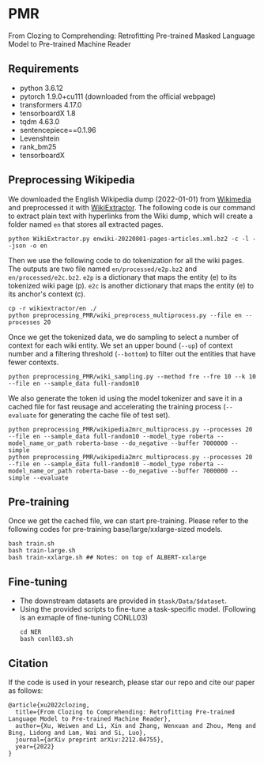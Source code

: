 # PMR
From Clozing to Comprehending: Retrofitting Pre-trained Masked Language Model to Pre-trained Machine Reader

## Requirements
* python 3.6.12
* pytorch 1.9.0+cu111 (downloaded from the official webpage)
* transformers 4.17.0
* tensorboardX 1.8
* tqdm 4.63.0
* sentencepiece==0.1.96
* Levenshtein
* rank_bm25
* tensorboardX

## Preprocessing Wikipedia
We downloaded the English Wikipedia dump (2022-01-01) from [Wikimedia](https://dumps.wikimedia.org/enwiki) and preprocessed it with [WikiExtractor](https://github.com/attardi/wikiextractor).
The following code is our command to extract plain text with hyperlinks from the Wiki dump, which will create a folder named ``en`` that stores all extracted pages.
```     
python WikiExtractor.py enwiki-20220801-pages-articles.xml.bz2 -c -l --json -o en   
```
Then we use the following code to do tokenization for all the wiki pages. The outputs are two file named ``en/processed/e2p.bz2`` and ``en/processed/e2c.bz2``.
``e2p`` is a dictionary that maps the entity (e) to its tokenized wiki page (p). ``e2c`` is another dictionary that maps the entity (e) to its anchor's context (c). 
```
cp -r wikiextractor/en ./
python preprocessing_PMR/wiki_preprocess_multiprocess.py --file en --processes 20
```
Once we get the tokenized data, we do sampling to select a number of context for each wiki entity. We set an upper bound (``--up``) of context number and
a filtering threshold (``--bottom``) to filter out the entities that have fewer contexts.
```     
python preprocessing_PMR/wiki_sampling.py --method fre --fre 10 --k 10 --file en --sample_data full-random10
```
We also generate the token id using the model tokenizer and save it in a cached file for fast reusage and accelerating the training process (``--evaluate`` for generating the cache file of test set).
```     
python preprocessing_PMR/wikipedia2mrc_multiprocess.py --processes 20 --file en --sample_data full-random10 --model_type roberta --model_name_or_path roberta-base --do_negative --buffer 7000000 --simple
python preprocessing_PMR/wikipedia2mrc_multiprocess.py --processes 20 --file en --sample_data full-random10 --model_type roberta --model_name_or_path roberta-base --do_negative --buffer 7000000 --simple --evaluate
```


## Pre-training
Once we get the cached file, we can start pre-training. Please refer to the following codes for pre-training base/large/xxlarge-sized models.
```
bash train.sh
bash train-large.sh
bash train-xxlarge.sh ## Notes: on top of ALBERT-xxlarge
```


## Fine-tuning 
* The downstream datasets are provided in ```$task/Data/$dataset```.
* Using the provided scripts to fine-tune a task-specific model. (Following is an exmaple of fine-tuning CONLL03)
  ```
  cd NER
  bash conll03.sh
  ```


## Citation
If the code is used in your research, please star our repo and cite our paper as follows:
```
@article{xu2022clozing,
  title={From Clozing to Comprehending: Retrofitting Pre-trained Language Model to Pre-trained Machine Reader},
  author={Xu, Weiwen and Li, Xin and Zhang, Wenxuan and Zhou, Meng and Bing, Lidong and Lam, Wai and Si, Luo},
  journal={arXiv preprint arXiv:2212.04755},
  year={2022}
}
```
     